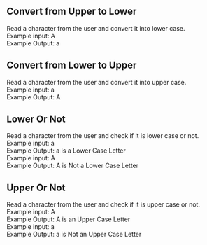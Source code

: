 ## Convert from Upper to Lower

Read a character from the user and convert it into lower case.
<br> Example input: A
<br> Example Output: a

## Convert from Lower to Upper

Read a character from the user and convert it into upper case.
<br> Example input: a
<br> Example Output: A

## Lower Or Not

Read a character from the user and check if it is lower case or not.
<br> Example input: a
<br> Example Output: a is a Lower Case Letter
<br> Example input: A
<br> Example Output: A is Not a Lower Case Letter

## Upper Or Not

Read a character from the user and check if it is upper case or not.
<br> Example input: A
<br> Example Output: A is an Upper Case Letter
<br> Example input: a
<br> Example Output: a is Not an Upper Case Letter
